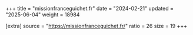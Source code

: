 +++
title = "missionfranceguichet.fr"
date = "2024-02-21"
updated = "2025-06-04"
weight = 18984

[extra]
source = "https://missionfranceguichet.fr/"
ratio = 26
size = 19
+++
